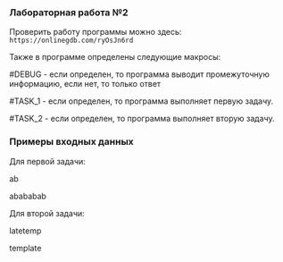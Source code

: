 ### **Лабораторная работа №2**
Проверить работу программы можно здесь:
`https://onlinegdb.com/ryOsJn6rd`

Также в программе определены следующие макросы:

 #DEBUG - если определен, то программа выводит промежуточную информацию, если нет, то только ответ

 #TASK_1 - если определен, то программа выполняет первую задачу.

 #TASK_2 - если определен, то программа выполняет вторую задачу.

### **Примеры входных данных**

Для первой задачи:

ab

abababab

Для второй задачи:

latetemp

template

